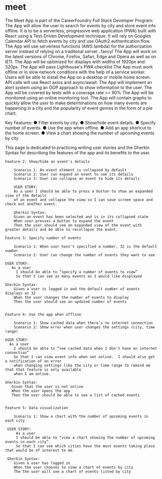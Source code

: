 # meet
The Meet App is part of the CareerFoundry Full Stack Developer Program:
The App will allow the user to search for events by city and store event info offline. It is to be a serverless, progressive web application (PWA) built with React using a Test-Driven Development technique. It will rely on Googles Calendar API to fetch events by city and use OAuth2 authentication flow. 
The App will use serverless functions (AWS lambda) for the authorization server instead of relying on a traditonal server...fancy!
The App will work on the latest versions of Chrome, Firefox, Safari, Edge and Opera as well as on IE11.
The App will be optimized for displays with widths of 1920px and 320px.
The App will pass Lighthouse's PWA checklist
The App must work offline or in slow network conditions with the help of a service worker.
Users will be able to install the App on a desktop or mobile home screen.
API calls will use React axios and async/await.
The App will implement an alert system using an OOP approach to show information to the user. 
The App will be covered by tests with a coverage rate >= 90%
The App will be monitored using an online monitoring tool. 
The App will contain graphs to quickly allow the user to make determinations on how many events are happening in a city and the popularity of event genres in the form of a pie chart. 

Key Features:
● Filter events by city.
● Show/hide event details.
● Specify number of events.
● Use the app when offline.
● Add an app shortcut to the home screen.
● View a chart showing the number of upcoming events by city

This page is dedicated to practicing writing user stories and the Gherkin Syntax for describing the features of the app and its benefits to the user. 


    Feature 2: Show/hide an event's details

        Scenario 1: An event element is collapsed by default
        Scenario 2: User can expand an event to see its details
        Scenario 3: User can collapse an event to hide its details
        
        USER STORY: 
        As a user I should be able to press a button to show an expanded view of the details
        of an event and collapse the view so I can save screen space and check out another event. 
        
        Gherkin Syntax:
        Given an event has been selected and is in its collapsed state
        When user presses a button to expand the event
        Then the user should see an expanded view of the event with greater details and be able to recollapse the event.

    Feature 3: Specify number of events

        Scenario 1: When user hasn’t specified a number, 32 is the default number
        Scenario 2: User can change the number of events they want to see
        
    USER STORY:
       As a user
         I should be able to “specify a number of events to view”
         So that I can see as many events as I would like displayed
    
    Gherkin Syntax:
        Given a user is logged in and the default number of events displays as 32
        When the user changes the number of events to display
        Then the user should see an updated number of events  


    Feature 4: Use the app when offline

        Scenario 1: Show cached data when there’s no internet connection
        Scenario 2: Show error when user changes the settings (city, time range)
        
    USER STORY:
      As a user
        I should be able to “see cached data when I don't have an internet connection”
        So that I can view event info when not online.  I should also get a notification of an error
        when changing settings like the city or time range to remind me that that feature is only available
        when I am online. 
       
    Gherkin Syntax:
       Given that the user is not online
       When the user opens the app 
       Then the user should be able to see a list of cached events
   

    Feature 5: Data visualization

        Scenario 1: Show a chart with the number of upcoming events in each city
        
     USER STORY:
         As a user
         I should be able to “view a chart showing the number of upcoming events in each city”
         So that I can see which cities have the most events taking place that would be of interest to me. 
         
     Gherkin Syntax:
        Given a user has logged in
        When the user chooses to view a chart of events by city
        The the user will see a chart of events listed by city

